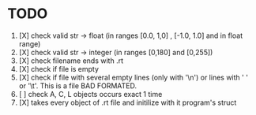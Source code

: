 # TODO

1. [X] check valid str -> float (in ranges [0.0, 1,0] , [-1.0, 1.0] and  in float range)
2. [X] check valid str -> integer (in ranges [0,180] and [0,255])
1. [X] check filename ends with .rt
2. [X] check if file is empty
3. [X] check if file with several empty lines (only with '\n') or lines with ' ' or '\t'. This is a file BAD FORMATED. 
4. [ ] check A, C, L objects occurs exact 1 time
5. [X] takes every object of .rt file and initilize with it program's struct
